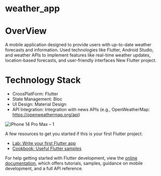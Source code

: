 # weather_app

# OverView
A mobile application designed to provide users with up-to-date weather forecasts and information.
Used technologies like Flutter, Android Studio, and weather APIs to implement features like real-time weather updates, location-based forecasts, and user-friendly interfaces New Flutter project.

# Technology Stack
- CroosPlatForm: Flutter
- State Management: Bloc
- UI Design: Material Design
- API Integration: Integration with news APIs (e.g., OpenWeatherMap: https://openweathermap.org/api)


![iPhone 14 Pro Max – 1](https://github.com/Anan-Elayan/weather_app/assets/99610614/7517cf05-4d21-4187-815e-6433281c218c)




A few resources to get you started if this is your first Flutter project:
- [Lab: Write your first Flutter app](https://docs.flutter.dev/get-started/codelab)
- [Cookbook: Useful Flutter samples](https://docs.flutter.dev/cookbook)

For help getting started with Flutter development, view the
[online documentation](https://docs.flutter.dev/), which offers tutorials,
samples, guidance on mobile development, and a full API reference.

